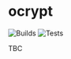 # ocrypt

![Builds](https://github.com/smercer10/ocrypt/actions/workflows/build.yml/badge.svg)
![Tests](https://github.com/smercer10/ocrypt/actions/workflows/test.yml/badge.svg)

TBC
